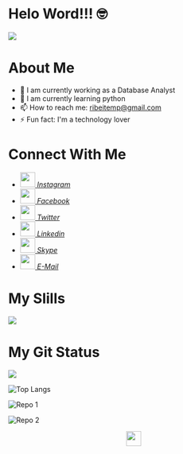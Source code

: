 # Helo Word!!! 🤓

<img align="center" src="https://scontent.fpfb1-1.fna.fbcdn.net/v/t1.0-9/12742327_980512862028792_8674229382819488090_n.jpg?_nc_cat=103&ccb=2&_nc_sid=e3f864&_nc_ohc=bEVRCe58HTwAX-_jD4y&_nc_ht=scontent.fpfb1-1.fna&oh=c8bfc7e9906bd6d946534407bb052cb8&oe=60300E04"/>

#
# About Me

- 🔭 I am currently working as a Database Analyst
- 🌱 I am currently learning python
- 📫 How to reach me: ribeitemp@gmail.com
- ⚡ Fun fact: I'm a technology lover

#
# Connect With Me

- <a href="https://www.instagram.com/donotavio/"><img height="30px" src="https://www.flaticon.com/svg/static/icons/svg/1409/1409946.svg"> <i>  Instagram</a>
- <a href="https://www.facebook.com/donotavioo/"><img height="30px" src="https://www.flaticon.com/svg/static/icons/svg/1409/1409943.svg"/>  Facebook</a>
- <a href="https://www.twitter.com/donotavio/"><img height="30px" src="https://www.flaticon.com/svg/static/icons/svg/1409/1409937.svg"/>  Twitter</a>
- <a href="https://www.linkedin.com/in/otávio-ribeiro-a49080b2/"><img height="30px" src="https://www.flaticon.com/svg/static/icons/svg/1409/1409945.svg"/>  Linkedin</a>
- <a href="skype:Donotavio?call"><img height="30px" src="https://www.flaticon.com/svg/static/icons/svg/1409/1409949.svg"/>  Skype</a>
- <a href="mailto:ribeitemp@gmai.com"><img height="30px" src="https://www.flaticon.com/svg/static/icons/svg/2965/2965306.svg"/>  E-Mail</i></a>

#
# My Slills

<img src="https://wakatime.com/share/@Donotavio/112a8fb7-f54e-4385-9413-860584592f49.svg"></img>

#
# My Git Status

<img src="https://github-readme-stats.vercel.app/api?username=donotavio&show_icons=true&theme=dracula&title_color=&text_color=fff&icon_color=8E2DE2">

![Top Langs](https://github-readme-stats.vercel.app/api/top-langs/?username=Donotavio&theme=dracula&title_color=&text_color=fff)


![Repo 1](https://github-readme-stats.vercel.app/api/pin/?username=donotavio&repo=BashScripts&show_icons=true&theme=dracula&title_color=&text_color=fff&icon_color=8E2DE2)

![Repo 2](https://github-readme-stats.vercel.app/api/pin/?username=donotavio&repo=ScriptsSql&show_icons=true&theme=dracula&title_color&text_color=fff&icon_color=8E2DE2)

<p align="center">
<img height="30px" src="https://visitor-badge.laobi.icu/badge?page_id=donotavio" id="counter">

</p>
